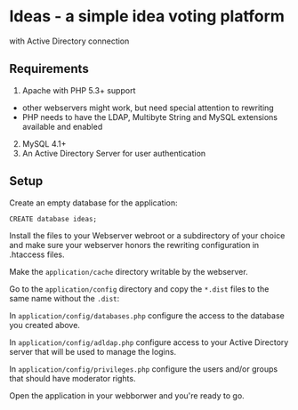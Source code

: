 Ideas - a simple idea voting platform
=====================================

with Active Directory connection

Requirements
------------

1. Apache with PHP 5.3+ support
  - other webservers might work, but need special attention to rewriting
  - PHP needs to have the LDAP, Multibyte String and MySQL extensions available and enabled
2. MySQL 4.1+
3. An Active Directory Server for user authentication

Setup
-----

Create an empty database for the application:

```
CREATE database ideas;
```

Install the files to your Webserver webroot or a subdirectory of your choice and make sure your webserver honors the rewriting configuration in .htaccess files.

Make the `application/cache` directory writable by the webserver.

Go to the `application/config` directory and copy the `*.dist` files to the same name without the `.dist`:

In `application/config/databases.php` configure the access to the database you created above.

In `application/config/adldap.php` configure access to your Active Directory server that will be used to manage the logins.

In `application/config/privileges.php` configure the users and/or groups that should have moderator rights.

Open the application in your webborwer and you're ready to go.